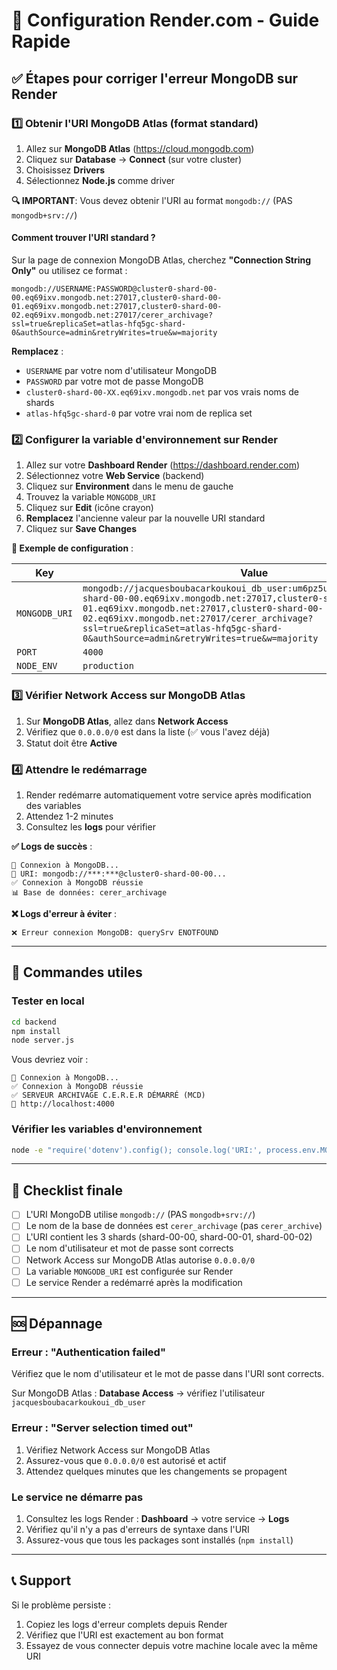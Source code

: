 # 🚀 Configuration Render.com - Guide Rapide

## ✅ Étapes pour corriger l'erreur MongoDB sur Render

### 1️⃣ Obtenir l'URI MongoDB Atlas (format standard)

1. Allez sur **MongoDB Atlas** (https://cloud.mongodb.com)
2. Cliquez sur **Database** → **Connect** (sur votre cluster)
3. Choisissez **Drivers**
4. Sélectionnez **Node.js** comme driver

**🔍 IMPORTANT**: Vous devez obtenir l'URI au format `mongodb://` (PAS `mongodb+srv://`)

#### Comment trouver l'URI standard ?

Sur la page de connexion MongoDB Atlas, cherchez **"Connection String Only"** ou utilisez ce format :

```
mongodb://USERNAME:PASSWORD@cluster0-shard-00-00.eq69ixv.mongodb.net:27017,cluster0-shard-00-01.eq69ixv.mongodb.net:27017,cluster0-shard-00-02.eq69ixv.mongodb.net:27017/cerer_archivage?ssl=true&replicaSet=atlas-hfq5gc-shard-0&authSource=admin&retryWrites=true&w=majority
```

**Remplacez** :
- `USERNAME` par votre nom d'utilisateur MongoDB
- `PASSWORD` par votre mot de passe MongoDB
- `cluster0-shard-00-XX.eq69ixv.mongodb.net` par vos vrais noms de shards
- `atlas-hfq5gc-shard-0` par votre vrai nom de replica set

### 2️⃣ Configurer la variable d'environnement sur Render

1. Allez sur votre **Dashboard Render** (https://dashboard.render.com)
2. Sélectionnez votre **Web Service** (backend)
3. Cliquez sur **Environment** dans le menu de gauche
4. Trouvez la variable `MONGODB_URI`
5. Cliquez sur **Edit** (icône crayon)
6. **Remplacez** l'ancienne valeur par la nouvelle URI standard
7. Cliquez sur **Save Changes**

**🎯 Exemple de configuration** :

| Key | Value |
|-----|-------|
| `MONGODB_URI` | `mongodb://jacquesboubacarkoukoui_db_user:um6pz5uhsXkNGdOe@cluster0-shard-00-00.eq69ixv.mongodb.net:27017,cluster0-shard-00-01.eq69ixv.mongodb.net:27017,cluster0-shard-00-02.eq69ixv.mongodb.net:27017/cerer_archivage?ssl=true&replicaSet=atlas-hfq5gc-shard-0&authSource=admin&retryWrites=true&w=majority` |
| `PORT` | `4000` |
| `NODE_ENV` | `production` |

### 3️⃣ Vérifier Network Access sur MongoDB Atlas

1. Sur **MongoDB Atlas**, allez dans **Network Access**
2. Vérifiez que `0.0.0.0/0` est dans la liste (✅ vous l'avez déjà)
3. Statut doit être **Active**

### 4️⃣ Attendre le redémarrage

1. Render redémarre automatiquement votre service après modification des variables
2. Attendez 1-2 minutes
3. Consultez les **logs** pour vérifier

**✅ Logs de succès** :
```
🔄 Connexion à MongoDB...
📍 URI: mongodb://***:***@cluster0-shard-00-00...
✅ Connexion à MongoDB réussie
📊 Base de données: cerer_archivage
```

**❌ Logs d'erreur à éviter** :
```
❌ Erreur connexion MongoDB: querySrv ENOTFOUND
```

---

## 🔧 Commandes utiles

### Tester en local

```bash
cd backend
npm install
node server.js
```

Vous devriez voir :
```
🔄 Connexion à MongoDB...
✅ Connexion à MongoDB réussie
✅ SERVEUR ARCHIVAGE C.E.R.E.R DÉMARRÉ (MCD)
🔡 http://localhost:4000
```

### Vérifier les variables d'environnement

```bash
node -e "require('dotenv').config(); console.log('URI:', process.env.MONGODB_URI.substring(0, 30) + '...');"
```

---

## 📝 Checklist finale

- [ ] L'URI MongoDB utilise `mongodb://` (PAS `mongodb+srv://`)
- [ ] Le nom de la base de données est `cerer_archivage` (pas `cerer_archive`)
- [ ] L'URI contient les 3 shards (shard-00-00, shard-00-01, shard-00-02)
- [ ] Le nom d'utilisateur et mot de passe sont corrects
- [ ] Network Access sur MongoDB Atlas autorise `0.0.0.0/0`
- [ ] La variable `MONGODB_URI` est configurée sur Render
- [ ] Le service Render a redémarré après la modification

---

## 🆘 Dépannage

### Erreur : "Authentication failed"

Vérifiez que le nom d'utilisateur et le mot de passe dans l'URI sont corrects.

Sur MongoDB Atlas : **Database Access** → vérifiez l'utilisateur `jacquesboubacarkoukoui_db_user`

### Erreur : "Server selection timed out"

1. Vérifiez Network Access sur MongoDB Atlas
2. Assurez-vous que `0.0.0.0/0` est autorisé et actif
3. Attendez quelques minutes que les changements se propagent

### Le service ne démarre pas

1. Consultez les logs Render : **Dashboard** → votre service → **Logs**
2. Vérifiez qu'il n'y a pas d'erreurs de syntaxe dans l'URI
3. Assurez-vous que tous les packages sont installés (`npm install`)

---

## 📞 Support

Si le problème persiste :
1. Copiez les logs d'erreur complets depuis Render
2. Vérifiez que l'URI est exactement au bon format
3. Essayez de vous connecter depuis votre machine locale avec la même URI
